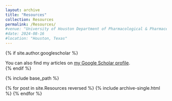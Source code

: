 ```yaml
---
layout: archive
title: "Resources"
collection: Resources
permalink: /Resources/
#venue: "University of Houston Department of Pharmacological & Pharmaceutical Sciences"
#date: 2024-08-16
#location: "Houston, Texas"
---
```


{% if site.author.googlescholar %}
  <div class="wordwrap">You can also find my articles on <a href="{{site.author.googlescholar}}">my Google Scholar profile</a>.</div>
{% endif %}

{% include base_path %}

{% for post in site.Resources reversed %}
  {% include archive-single.html %}
{% endfor %}
